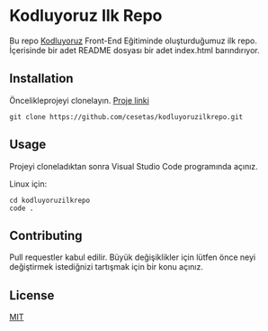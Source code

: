 # Kodluyoruz Ilk Repo

Bu repo [Kodluyoruz](https://www.kodluyoruz.org/) Front-End Eğitiminde oluşturduğumuz ilk repo. İçerisinde bir adet README dosyası bir adet index.html barındırıyor.

## Installation

Öncelikleprojeyi clonelayın. [Proje linki](https://github.com/cesetas/kodluyoruzilkrepo.git)
```
git clone https://github.com/cesetas/kodluyoruzilkrepo.git

```

## Usage

Projeyi cloneladıktan sonra Visual Studio Code programında açınız.

Linux için:

```
cd kodluyoruzilkrepo
code . 
```

## Contributing

Pull requestler kabul edilir. Büyük değişiklikler için lütfen önce neyi değiştirmek istediğnizi tartışmak için bir konu açınız.

## License

[MIT](https://choosealicense.com/licenses/mit/)